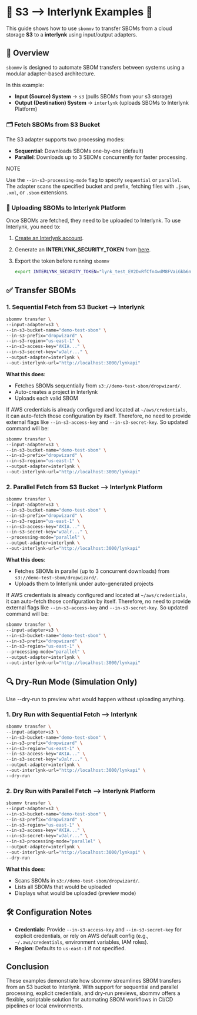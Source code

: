 
# 🔹 S3 --> Interlynk Examples 🔹

This guide shows how to use `sbommv` to transfer SBOMs from a cloud storage **S3** to a **interlynk** using input/output adapters.

## 📘 Overview

`sbommv` is designed to automate SBOM transfers between systems using a modular adapter-based architecture.

In this example:

- **Input (Source) System** → `s3` (pulls SBOMs from your s3 storage)
- **Output (Destination) System** → `interlynk` (uploads SBOMs to Interlynk Platform)

### 🗂️ Fetch SBOMs from S3 Bucket

The S3 adapter supports two processing modes:

- **Sequential**: Downloads SBOMs one-by-one (default)
- **Parallel**: Downloads up to 3 SBOMs concurrently for faster processing.

NOTE

Use the `--in-s3-processing-mode` flag to specify `sequential` or `parallel`. The adapter scans the specified bucket and prefix, fetching files with `.json`, `.xml`, or `.sbom` extensions.

### 🚀 Uploading SBOMs to Interlynk Platform

Once SBOMs are fetched, they need to be uploaded to Interlynk. To use Interlynk, you need to:

1. [Create an Interlynk account](https://app.interlynk.io/auth).
2. Generate an **INTERLYNK_SECURITY_TOKEN** from [here](https://app.interlynk.io/vendor/settings?tab=security%20tokens).
3. Export the token before running `sbommv`

    ```bash
    export INTERLYNK_SECURITY_TOKEN="lynk_test_EV2DxRfCfn4wdM8FVaiGkb6ny3KgSJ7JE5zT"
    ```

## ✅ Transfer SBOMs

### 1. Sequential Fetch from S3 Bucket --> Interlynk

```bash
sbommv transfer \
--input-adapter=s3 \
--in-s3-bucket-name="demo-test-sbom" \
--in-s3-prefix="dropwizard" \
--in-s3-region="us-east-1" \
--in-s3-access-key="AKIA..." \
--in-s3-secret-key="wJalr..." \
--output-adapter=interlynk \
--out-interlynk-url="http://localhost:3000/lynkapi"
```

**What this does**:

- Fetches SBOMs sequentially from `s3://demo-test-sbom/dropwizard/`.
- Auto-creates a project in Interlynk
- Uploads each valid SBOM

If AWS credentials is already configured and located at `~/aws/credentials`, it can auto-fetch those configuration by itself. Therefore, no need to provide external flags like `--in-s3-access-key` and `--in-s3-secret-key`. So updated command will be:

```bash
sbommv transfer \
--input-adapter=s3 \
--in-s3-bucket-name="demo-test-sbom" \
--in-s3-prefix="dropwizard" \
--in-s3-region="us-east-1" \
--output-adapter=interlynk \
--out-interlynk-url="http://localhost:3000/lynkapi"
```

### 2. Parallel Fetch from S3 Bucket --> Interlynk Platform

```bash
sbommv transfer \
--input-adapter=s3 \
--in-s3-bucket-name="demo-test-sbom" \
--in-s3-prefix="dropwizard" \
--in-s3-region="us-east-1" \
--in-s3-access-key="AKIA..." \
--in-s3-secret-key="wJalr..." \
--processing-mode="parallel" \
--output-adapter=interlynk \
--out-interlynk-url="http://localhost:3000/lynkapi"
```

**What this does**:

- Fetches SBOMs in parallel (up to 3 concurrent downloads) from `s3://demo-test-sbom/dropwizard/`.
- Uploads them to Interlynk under auto-generated projects

If AWS credentials is already configured and located at `~/aws/credentials`, it can auto-fetch those configuration by itself. Therefore, no need to provide external flags like `--in-s3-access-key` and `--in-s3-secret-key`. So updated command will be:

```bash
sbommv transfer \
--input-adapter=s3 \
--in-s3-bucket-name="demo-test-sbom" \
--in-s3-prefix="dropwizard" \
--in-s3-region="us-east-1" \
--processing-mode="parallel" \
--output-adapter=interlynk \
--out-interlynk-url="http://localhost:3000/lynkapi"
```

## 🔍 Dry-Run Mode (Simulation Only)

Use --dry-run to preview what would happen without uploading anything.

### 1. Dry Run with Sequential Fetch --> Interlynk

```bash
sbommv transfer \
--input-adapter=s3 \
--in-s3-bucket-name="demo-test-sbom" \
--in-s3-prefix="dropwizard" \
--in-s3-region="us-east-1" \
--in-s3-access-key="AKIA..." \
--in-s3-secret-key="wJalr..." \
--output-adapter=interlynk \
--out-interlynk-url="http://localhost:3000/lynkapi" \
--dry-run
```

### 2. Dry Run with Parallel Fetch --> Interlynk Platform

```bash
sbommv transfer \
--input-adapter=s3 \
--in-s3-bucket-name="demo-test-sbom" \
--in-s3-prefix="dropwizard" \
--in-s3-region="us-east-1" \
--in-s3-access-key="AKIA..." \
--in-s3-secret-key="wJalr..." \
--in-s3-processing-mode="parallel" \
--output-adapter=interlynk \
--out-interlynk-url="http://localhost:3000/lynkapi" \
--dry-run
```

**What this does**:

- Scans SBOMs in `s3://demo-test-sbom/dropwizard/`.
- Lists all SBOMs that would be uploaded
- Displays what would be uploaded (preview mode)

## 🛠️ Configuration Notes

- **Credentials**: Provide `--in-s3-access-key` and `--in-s3-secret-key` for explicit credentials, or rely on AWS default config (e.g., `~/.aws/credentials`, environment variables, IAM roles).
- **Region**: Defaults to `us-east-1` if not specified.

## Conclusion

These examples demonstrate how sbommv streamlines SBOM transfers from an S3 bucket to Interlynk. With support for sequential and parallel processing, explicit credentials, and dry-run previews, sbommv offers a flexible, scriptable solution for automating SBOM workflows in CI/CD pipelines or local environments.
